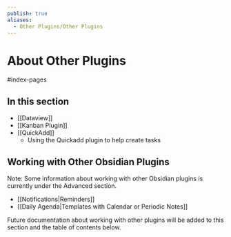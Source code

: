 ```yaml
---
publish: true
aliases:
  - Other Plugins/Other Plugins
---
```


# About Other Plugins

<span class="related-pages">#index-pages</span>

## In this section

- [[Dataview]]
- [[Kanban Plugin]]
- [[QuickAdd]]
  - Using the Quickadd plugin to help create tasks

## Working with Other Obsidian Plugins

Note: Some information about working with other Obsidian plugins is currently under the Advanced section.

- [[Notifications|Reminders]]
- [[Daily Agenda|Templates with Calendar or Periodic Notes]]

Future documentation about working with other plugins will be added to this section and the table of contents below.
